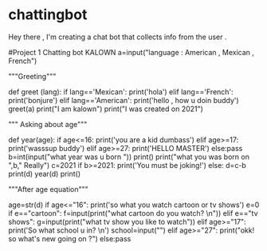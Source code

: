 # chattingbot
Hey there , I'm creating a chat bot that collects info from the user .



#Project 1 Chatting bot KALOWN
a=input("language : American , Mexican , French")

"""Greeting"""

def greet (lang):
     if lang=='Mexican':
        print('hola')
     elif lang=='French':
        print('bonjure')
     elif lang=='American':
        print('hello , how u doin buddy')
greet(a)
print("I am kalown")
print("I was created on 2021")

""" Asking about age"""

def year(age):
    if age<=16:
        print('you are a kid dumbass')
    elif age>=17:
        print('wasssup buddy')
    elif age>=27:
        print('HELLO MASTER')
    else:pass
b=int(input("what year was u born "))
print()
print("what you was born on ",b," Really")
c=2021
if b>=2021:
    print('You must be joking!')
else:
    d=c-b
    print(d)
    year(d)
print()

"""After age equation"""

age=str(d)
if age<="16":
        print('so what you watch cartoon or tv shows')
        e=0
        if e=="cartoon":
            f=input(print("what cartoon do you watch? \n"))
        elif e=="tv shows":
            g=input(print("what tv show you like to watch"))
elif age>="17":
  print('So what school u in? \n')
  school=input("")
elif age>="27":
 print("okk! so what's new going on ?")
else:pass

